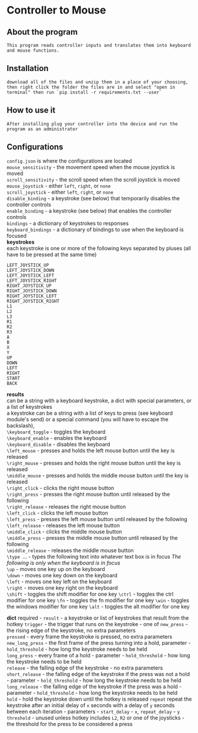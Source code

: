 # Controller to Mouse
## About the program

    This program reads controller inputs and translates them into keyboard and mouse functions.

## Installation
    download all of the files and unzip them in a place of your choosing, then right click the folder the files are in and select "open in terminal" then run `pip install -r requirements.txt --user`

## How to use it
    After installing plug your controller into the device and run the program as an administrator 
    
## Configurations
`config.json` is where the configurations are located  
`mouse_sensitivity` - the movement speed when the mouse joystick is moved  
`scroll_sensitivity` - the scroll speed when the scroll joystick is moved  
`mouse_joystick` - either `left`, `right`, or `none`  
`scroll_joystick` - either `left`, `right`, or `none`  
`disable_binding` - a keystroke (see below) that temporarily disables the controller controls   
`enable_binding` - a keystroke (see below) that enables the controller controls  
`bindings` - a dictionary of keystrokes to responses  
`keyboard_bindings` - a dictionary of bindings to use when the keyboard is focused  
**keystrokes**  
each keystroke is one or more of the following keys separated by pluses (all have to be pressed at the same time)  
```
LEFT_JOYSTICK_UP
LEFT_JOYSTICK_DOWN
LEFT_JOYSTICK_LEFT
LEFT_JOYSTICK_RIGHT
RIGHT_JOYSTICK_UP
RIGHT_JOYSTICK_DOWN
RIGHT_JOYSTICK_LEFT
RIGHT_JOYSTICK_RIGHT
L1
L2
L3
R1
R2
R3
A
B
X
Y
UP
DOWN
LEFT
RIGHT
START
BACK
```

**results**  
can be a string with a keyboard keystroke, a dict with special parameters, or a list of keystrokes  
a keystroke can be a string with a list of keys to press (see keyboard module's send) or a special command (you will have to escape the backslash),  
`\keyboard_toggle` - toggles the keyboard  
`\keyboard_enable` - enables the keyboard  
`\keyboard_disable` - disables the keyboard  
`\left_mouse` - presses and holds the left mouse button until the key is released  
`\right_mouse` - presses and holds the right mouse button until the key is released  
`\middle_mouse` - presses and holds the middle mouse button until the key is released  
`\right_click` - clicks the right mouse button  
`\right_press` - presses the right mouse button until released by the following  
`\right_release` - releases the right mouse button  
`\left_click` - clicks the left mouse button  
`\left_press` - presses the left mouse button until released by the following  
`\left_release` - releases the left mouse button  
`\middle_click` - clicks the middle mouse button  
`\middle_press` - presses the middle mouse button until released by the following  
`\middle_release` - releases the middle mouse button  
`\type `... - types the following text into whatever text box is in focus
*The following is only when the keyboard is in focus*  
`\up` - moves one key up on the keyboard  
`\down` - moves one key down on the keyboard  
`\left` - moves one key left on the keyboard  
`\right` - moves one key right on the keyboard  
`\shift` - toggles the shift modifier for one key
`\ctrl` - toggles the ctrl modifier for one key
`\fn` - toggles the fn modifier for one key
`\win` - toggles the windows modifier for one key
`\alt` - toggles the alt modifier for one key

**dict**
required - `result` - a keystroke or list of keystrokes that result from the hotkey
`trigger` - the trigger that runs on the keystroke - one of 
    `new_press` - the rising edge of the keystroke, no extra parameters  
    `pressed` - every frame the keystroke is pressed, no extra parameters  
    `new_long_press` - the first frame of the press turning into a hold, parameter - `hold_threshold` - how long the keystroke needs to be held  
    `long_press` - every frame of a hold - parameter - `hold_threshold` - how long the keystroke needs to be held  
    `release` - the falling edge of the keystroke - no extra parameters
    `short_release` - the falling edge of the keystroke if the press was not a hold - parameter - `hold_threshold` - how long the keystroke needs to be held  
    `long_release` - the falling edge of the keystroke if the press was a hold - parameter - `hold_threshold` - how long the keystroke needs to be held  
    `hold` - hold the keystroke down until the hotkey is released
    `repeat` repeat the keystroke after an initial delay of `x` seconds with a delay of `y` seconds between each iteration - parameters - `start_delay` - `x`, `repeat_delay` - `y`
`threshold` - unused unless hotkey includes `L2`, `R2` or one of the joysticks - the threshold for the press to be considered a press
    
    
